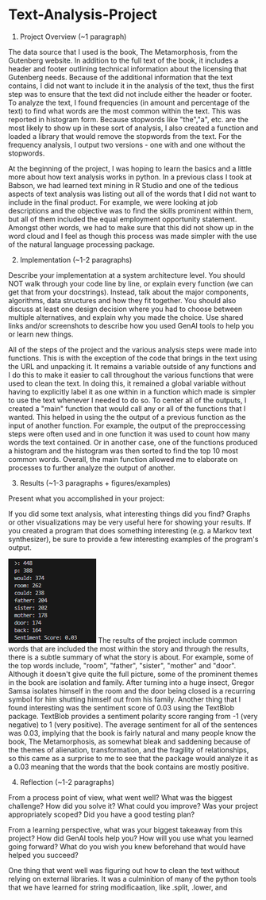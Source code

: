 # Text-Analysis-Project

1. Project Overview (~1 paragraph)


The data source that I used is the book, The Metamorphosis, from the Gutenberg website. In addition to the full text of the book, it includes a header and footer outlining technical information about the licensing that Gutenberg needs. Because of the additional information that the text contains, I did not want to include it in the analysis of the text, thus the first step was to ensure that the text did not include either the header or footer. To analyze the text, I found frequencies (in amount and percentage of the text) to find what words are the most common within the text. This was reported in histogram form. Because stopwords like "the","a", etc. are the most likely to show up in these sort of analysis, I also created a function and loaded a library that would remove the stopwords from the text. For the frequency analysis, I output two versions - one with and one without the stopwords. 

At the beginning of the project, I was hoping to learn the basics and a little more about how text analysis works in python. In a previous class I took at Babson, we had learned text mining in R Studio and one of the tedious aspects of text analysis was listing out all of the words that I did not want to include in the final product. For example, we were looking at job descriptions and the objective was to find the skills prominent within them, but all of them included the equal employment opportunity statement. Amongst other words, we had to make sure that this did not show up in the word cloud and I feel as though this process was made simpler with the use of the natural language processing package.

2. Implementation (~1-2 paragraphs)

Describe your implementation at a system architecture level. You should NOT walk through your code line by line, or explain every function (we can get that from your docstrings). Instead, talk about the major components, algorithms, data structures and how they fit together. You should also discuss at least one design decision where you had to choose between multiple alternatives, and explain why you made the choice. Use shared links and/or screenshots to describe how you used GenAI tools to help you or learn new things.

All of the steps of the project and the various analysis steps were made into functions. This is with the exception of the code that brings in the text using the URL and unpacking it. It remains a variable outside of any functions and I do this to make it easier to call throughout the various functions that were used to clean the text. In doing this, it remained a global variable without having to explicitly label it as one within in a function which made is simpler to use the text whenever I needed to do so. 
To center all of the outputs, I created a "main" function that would call any or all of the functions that I wanted. This helped in using the the output of a previous function as the input of another function. For example, the output of the preproccessing steps were often used and in one function it was used to count how many words the text contained. Or in another case, one of the functions produced a histogram and the histogram was then sorted to find the top 10 most common words. Overall, the main function allowed me to elaborate on processes to further analyze the output of another.

3. Results (~1-3 paragraphs + figures/examples)

Present what you accomplished in your project:

If you did some text analysis, what interesting things did you find? Graphs or other visualizations may be very useful here for showing your results.
If you created a program that does something interesting (e.g. a Markov text synthesizer), be sure to provide a few interesting examples of the program's output.

![alt text](image.png)
The results of the project include common words that are included the most within the story and through the results, there is a subtle summary of what the story is about. For example, some of the top words include, "room", "father", "sister", "mother" and "door". Although it doesn't give quite the full picture, some of the prominent themes in the book are isolation and family. After turning into a huge insect, Gregor Samsa isolates himself in the room and the door being closed is a recurring symbol for him shutting himself out from his family. 
Another thing that I found interesting was the sentiment score of 0.03 using the TextBlob package. TextBlob provides a sentiment polarity score ranging from -1 (very negative) to 1 (very positive). The average sentiment for all of the sentences was 0.03, implying that the book is fairly natural and many people know the book, The Metamorphosis, as somewhat bleak and saddening because of the themes of alienation, transformation, and the fragility of relationships, so this came as a surprise to me to see that the package would analyze it as a 0.03 meaning that the words that the book contains are mostly positive. 


4. Reflection (~1-2 paragraphs)

From a process point of view, what went well? What was the biggest challenge? How did you solve it? What could you improve? Was your project appropriately scoped? Did you have a good testing plan?

From a learning perspective, what was your biggest takeaway from this project? How did GenAI tools help you? How will you use what you learned going forward? What do you wish you knew beforehand that would have helped you succeed?

One thing that went well was figuring out how to clean the text without relying on external libraries. It was a culminition of many of the python tools that we have learned for string modificaation, like .split, .lower, and